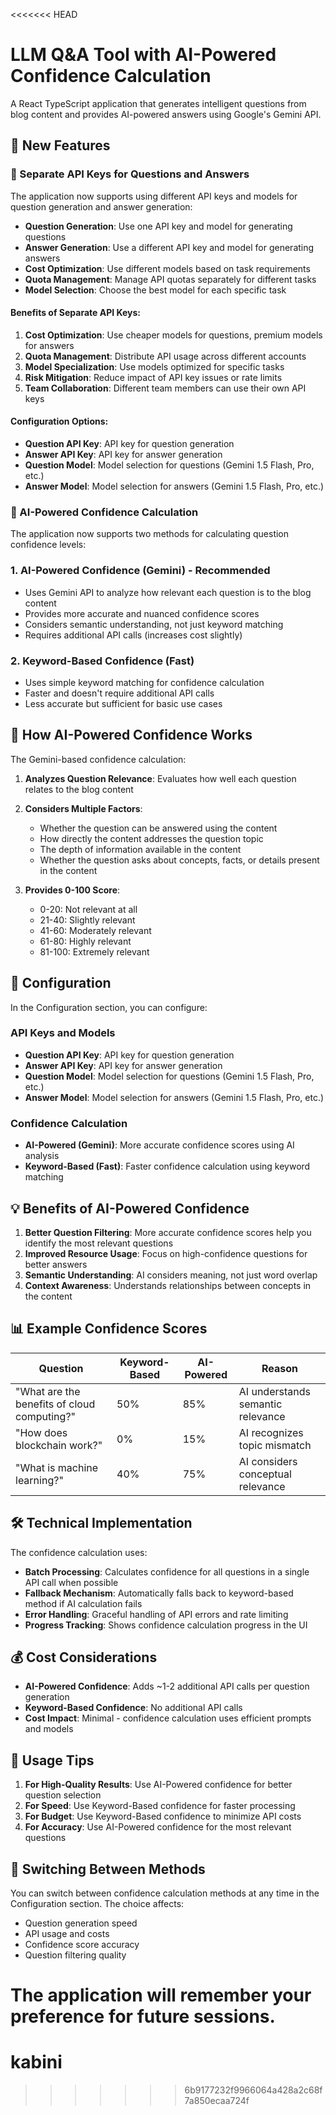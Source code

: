 <<<<<<< HEAD
# LLM Q&A Tool with AI-Powered Confidence Calculation

A React TypeScript application that generates intelligent questions from blog content and provides AI-powered answers using Google's Gemini API.

## 🚀 New Features

### 🔑 Separate API Keys for Questions and Answers

The application now supports using different API keys and models for question generation and answer generation:

- **Question Generation**: Use one API key and model for generating questions
- **Answer Generation**: Use a different API key and model for generating answers
- **Cost Optimization**: Use different models based on task requirements
- **Quota Management**: Manage API quotas separately for different tasks
- **Model Selection**: Choose the best model for each specific task

#### Benefits of Separate API Keys:

1. **Cost Optimization**: Use cheaper models for questions, premium models for answers
2. **Quota Management**: Distribute API usage across different accounts
3. **Model Specialization**: Use models optimized for specific tasks
4. **Risk Mitigation**: Reduce impact of API key issues or rate limits
5. **Team Collaboration**: Different team members can use their own API keys

#### Configuration Options:

- **Question API Key**: API key for question generation
- **Answer API Key**: API key for answer generation  
- **Question Model**: Model selection for questions (Gemini 1.5 Flash, Pro, etc.)
- **Answer Model**: Model selection for answers (Gemini 1.5 Flash, Pro, etc.)

### 🧠 AI-Powered Confidence Calculation

The application now supports two methods for calculating question confidence levels:

### 1. AI-Powered Confidence (Gemini) - **Recommended**
- Uses Gemini API to analyze how relevant each question is to the blog content
- Provides more accurate and nuanced confidence scores
- Considers semantic understanding, not just keyword matching
- Requires additional API calls (increases cost slightly)

### 2. Keyword-Based Confidence (Fast)
- Uses simple keyword matching for confidence calculation
- Faster and doesn't require additional API calls
- Less accurate but sufficient for basic use cases

## 🎯 How AI-Powered Confidence Works

The Gemini-based confidence calculation:

1. **Analyzes Question Relevance**: Evaluates how well each question relates to the blog content
2. **Considers Multiple Factors**:
   - Whether the question can be answered using the content
   - How directly the content addresses the question topic
   - The depth of information available in the content
   - Whether the question asks about concepts, facts, or details present in the content

3. **Provides 0-100 Score**:
   - 0-20: Not relevant at all
   - 21-40: Slightly relevant
   - 41-60: Moderately relevant
   - 61-80: Highly relevant
   - 81-100: Extremely relevant

## 🔧 Configuration

In the Configuration section, you can configure:

### API Keys and Models
- **Question API Key**: API key for question generation
- **Answer API Key**: API key for answer generation  
- **Question Model**: Model selection for questions (Gemini 1.5 Flash, Pro, etc.)
- **Answer Model**: Model selection for answers (Gemini 1.5 Flash, Pro, etc.)

### Confidence Calculation
- **AI-Powered (Gemini)**: More accurate confidence scores using AI analysis
- **Keyword-Based (Fast)**: Faster confidence calculation using keyword matching

## 💡 Benefits of AI-Powered Confidence

1. **Better Question Filtering**: More accurate confidence scores help you identify the most relevant questions
2. **Improved Resource Usage**: Focus on high-confidence questions for better answers
3. **Semantic Understanding**: AI considers meaning, not just word overlap
4. **Context Awareness**: Understands relationships between concepts in the content

## 📊 Example Confidence Scores

| Question | Keyword-Based | AI-Powered | Reason |
|----------|---------------|------------|---------|
| "What are the benefits of cloud computing?" | 50% | 85% | AI understands semantic relevance |
| "How does blockchain work?" | 0% | 15% | AI recognizes topic mismatch |
| "What is machine learning?" | 40% | 75% | AI considers conceptual relevance |

## 🛠️ Technical Implementation

The confidence calculation uses:
- **Batch Processing**: Calculates confidence for all questions in a single API call when possible
- **Fallback Mechanism**: Automatically falls back to keyword-based method if AI calculation fails
- **Error Handling**: Graceful handling of API errors and rate limiting
- **Progress Tracking**: Shows confidence calculation progress in the UI

## 💰 Cost Considerations

- **AI-Powered Confidence**: Adds ~1-2 additional API calls per question generation
- **Keyword-Based Confidence**: No additional API calls
- **Cost Impact**: Minimal - confidence calculation uses efficient prompts and models

## 🎯 Usage Tips

1. **For High-Quality Results**: Use AI-Powered confidence for better question selection
2. **For Speed**: Use Keyword-Based confidence for faster processing
3. **For Budget**: Use Keyword-Based confidence to minimize API costs
4. **For Accuracy**: Use AI-Powered confidence for the most relevant questions

## 🔄 Switching Between Methods

You can switch between confidence calculation methods at any time in the Configuration section. The choice affects:
- Question generation speed
- API usage and costs
- Confidence score accuracy
- Question filtering quality

The application will remember your preference for future sessions. 
=======
# kabini
>>>>>>> 6b9177232f9966064a428a2c68f7a850ecaa724f
